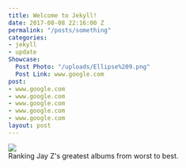 ```yaml
---
title: Welcome to Jekyll!
date: 2017-08-08 22:16:00 Z
permalink: "/posts/something"
categories:
- jekyll
- update
Showcase:
  Post Photo: "/uploads/Ellipse%209.png"
  Post Link: www.google.com
post:
- www.google.com
- www.google.com
- www.google.com
- www.google.com
- www.google.com
layout: post
---
```


<div id="showcaseOTD" href="https://www.google.com">
	<div class="row" href="www.google.com">
		<img class="col-3-sm showcaseOTDPhoto" src="{{ site.baseurl }}/assets/memphis.png"/>
		<div class="col-9-sm">Ranking Jay Z's greatest albums from worst to best.</div>
	</div>
</div>
